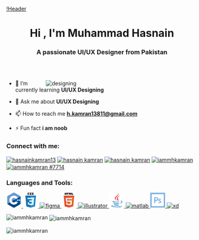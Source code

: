 [!Header](https://fuertedevelopers.com/assets/img/projects/graphicdesigning.gif)
<h1 align="center">Hi , I'm Muhammad Hasnain</h1>
<h3 align="center">A passionate UI/UX Designer from Pakistan</h3><br><br>

<p align="left"><img align="right" alt="designing" width="400" src="https://www.digitalartsonline.co.uk/cmsdata/features/3692307/designer_and_client_5__dribbble_.gif"></p>


- 🌱 I’m currently learning **UI/UX Designing**

- 💬 Ask me about **UI/UX Designing**

- 📫 How to reach me **h.kamran13811@gmail.com**

- ⚡ Fun fact **i am noob**

<h3 align="left">Connect with me:</h3>
<p align="left">
<a href="https://twitter.com/hasnainkamran13" target="blank"><img align="center" src="https://raw.githubusercontent.com/rahuldkjain/github-profile-readme-generator/master/src/images/icons/Social/twitter.svg" alt="hasnainkamran13" height="30" width="40" /></a>
<a href="https://linkedin.com/in/hasnain kamran" target="blank"><img align="center" src="https://raw.githubusercontent.com/rahuldkjain/github-profile-readme-generator/master/src/images/icons/Social/linked-in-alt.svg" alt="hasnain kamran" height="30" width="40" /></a>
<a href="https://fb.com/hasnain kamran" target="blank"><img align="center" src="https://raw.githubusercontent.com/rahuldkjain/github-profile-readme-generator/master/src/images/icons/Social/facebook.svg" alt="hasnain kamran" height="30" width="40" /></a>
<a href="https://instagram.com/iammhkamran" target="blank"><img align="center" src="https://raw.githubusercontent.com/rahuldkjain/github-profile-readme-generator/master/src/images/icons/Social/instagram.svg" alt="iammhkamran" height="30" width="40" /></a>
<a href="https://discord.gg/iammhkamran #7714" target="blank"><img align="center" src="https://raw.githubusercontent.com/rahuldkjain/github-profile-readme-generator/master/src/images/icons/Social/discord.svg" alt="iammhkamran #7714" height="30" width="40" /></a>
</p>

<h3 align="left">Languages and Tools:</h3>
<p align="left"> <a href="https://www.w3schools.com/cpp/" target="_blank" rel="noreferrer"> <img src="https://raw.githubusercontent.com/devicons/devicon/master/icons/cplusplus/cplusplus-original.svg" alt="cplusplus" width="40" height="40"/> </a> <a href="https://www.w3schools.com/css/" target="_blank" rel="noreferrer"> <img src="https://raw.githubusercontent.com/devicons/devicon/master/icons/css3/css3-original-wordmark.svg" alt="css3" width="40" height="40"/> </a> <a href="https://www.figma.com/" target="_blank" rel="noreferrer"> <img src="https://www.vectorlogo.zone/logos/figma/figma-icon.svg" alt="figma" width="40" height="40"/> </a> <a href="https://www.w3.org/html/" target="_blank" rel="noreferrer"> <img src="https://raw.githubusercontent.com/devicons/devicon/master/icons/html5/html5-original-wordmark.svg" alt="html5" width="40" height="40"/> </a> <a href="https://www.adobe.com/in/products/illustrator.html" target="_blank" rel="noreferrer"> <img src="https://www.vectorlogo.zone/logos/adobe_illustrator/adobe_illustrator-icon.svg" alt="illustrator" width="40" height="40"/> </a> <a href="https://www.java.com" target="_blank" rel="noreferrer"> <img src="https://raw.githubusercontent.com/devicons/devicon/master/icons/java/java-original.svg" alt="java" width="40" height="40"/> </a> <a href="https://www.mathworks.com/" target="_blank" rel="noreferrer"> <img src="https://upload.wikimedia.org/wikipedia/commons/2/21/Matlab_Logo.png" alt="matlab" width="40" height="40"/> </a> <a href="https://www.photoshop.com/en" target="_blank" rel="noreferrer"> <img src="https://raw.githubusercontent.com/devicons/devicon/master/icons/photoshop/photoshop-line.svg" alt="photoshop" width="40" height="40"/> </a> <a href="https://www.adobe.com/products/xd.html" target="_blank" rel="noreferrer"> <img src="https://cdn.worldvectorlogo.com/logos/adobe-xd.svg" alt="xd" width="40" height="40"/> </a> </p>

<p><img align="left" src="https://github-readme-stats.vercel.app/api/top-langs?username=iammhkamran&show_icons=true&locale=en&layout=compact" alt="iammhkamran" /></p>

<p>&nbsp;<img align="center" src="https://github-readme-stats.vercel.app/api?username=iammhkamran&show_icons=true&locale=en" alt="iammhkamran" /></p>

<p><img align="center" src="https://github-readme-streak-stats.herokuapp.com/?user=iammhkamran&" alt="iammhkamran" /></p>
